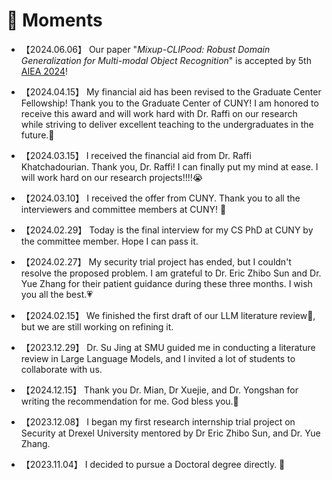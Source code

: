 # 💫 Moments

- 【2024.06.06】 Our paper "*Mixup-CLIPood: Robust Domain Generalization for Multi-modal Object Recognition*" is accepted by 5th [AIEA 2024](http://www.icaiea.com/)!
- 【2024.04.15】 My financial aid has been revised to the Graduate Center Fellowship! Thank you to the Graduate Center of CUNY! I am honored to receive this award and will work hard with Dr. Raffi on our research while striving to deliver excellent teaching to the undergraduates in the future.💪
- 【2024.03.15】 I received the financial aid from Dr. Raffi Khatchadourian. Thank you, Dr. Raffi! I can finally put my mind at ease. I will work hard on our research projects!!!!😭
- 【2024.03.10】 I received the offer from CUNY. Thank you to all the interviewers and committee members at CUNY! 🌹
- 【2024.02.29】 Today is the final interview for my CS PhD at CUNY by the committee member. Hope I can pass it. 
- 【2024.02.27】 My security trial project has ended, but I couldn't resolve the proposed problem. I am grateful to Dr. Eric Zhibo Sun and Dr. Yue Zhang for their patient guidance during these three months. I wish you all the best.💗
- 【2024.02.15】 We finished the first draft of our LLM literature review🍻, but we are still working on refining it.
- 【2023.12.29】 Dr. Su Jing at SMU guided me in conducting a literature review in Large Language Models, and I invited a lot of students to collaborate with us.
- 【2024.12.15】 Thank you Dr. Mian, Dr Xuejie, and Dr. Yongshan for writing the recommendation for me. God bless you.🙏
- 【2023.12.08】 I began my first research internship trial project on Security at Drexel University mentored by Dr Eric Zhibo Sun, and Dr. Yue Zhang.

- 【2023.11.04】 I decided to pursue a Doctoral degree directly. 💪

  
